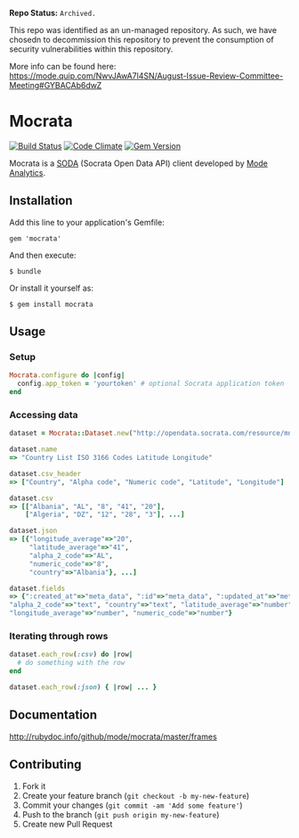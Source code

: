  **Repo Status:** `Archived.`

This repo was identified as an un-managed repository. As such, we have chosedn to decommission this repository to prevent the consumption of security vulnerabilities within this repository.

More info can be found here: https://mode.quip.com/NwvJAwA7l4SN/August-Issue-Review-Committee-Meeting#GYBACAb6dwZ

# Mocrata

[![Build Status](https://travis-ci.org/mode/mocrata.svg?branch=master)](https://travis-ci.org/mode/mocrata)
[![Code Climate](https://codeclimate.com/repos/53ea7f57e30ba007c500a24a/badges/44f08215be76ea780d56/gpa.svg)](https://codeclimate.com/repos/53ea7f57e30ba007c500a24a/feed)
[![Gem Version](https://badge.fury.io/rb/mocrata.svg)](http://badge.fury.io/rb/mocrata)

Mocrata is a [SODA](http://dev.socrata.com/) (Socrata Open Data API) client
developed by [Mode Analytics](https://modeanalytics.com).

## Installation

Add this line to your application's Gemfile:

    gem 'mocrata'

And then execute:

    $ bundle

Or install it yourself as:

    $ gem install mocrata

## Usage

### Setup

```ruby
Mocrata.configure do |config|
  config.app_token = 'yourtoken' # optional Socrata application token
end
```

### Accessing data

```ruby
dataset = Mocrata::Dataset.new("http://opendata.socrata.com/resource/mnkm-8ram")

dataset.name
=> "Country List ISO 3166 Codes Latitude Longitude"

dataset.csv_header
=> ["Country", "Alpha code", "Numeric code", "Latitude", "Longitude"]

dataset.csv
=> [["Albania", "AL", "8", "41", "20"],
    ["Algeria", "DZ", "12", "28", "3"], ...]

dataset.json
=> [{"longitude_average"=>"20",
     "latitude_average"=>"41",
     "alpha_2_code"=>"AL",
     "numeric_code"=>"8",
     "country"=>"Albania"}, ...]

dataset.fields
=> {":created_at"=>"meta_data", ":id"=>"meta_data", ":updated_at"=>"meta_data",
"alpha_2_code"=>"text", "country"=>"text", "latitude_average"=>"number",
"longitude_average"=>"number", "numeric_code"=>"number"}
```

### Iterating through rows

```ruby
dataset.each_row(:csv) do |row|
  # do something with the row
end

dataset.each_row(:json) { |row| ... }
```

## Documentation

http://rubydoc.info/github/mode/mocrata/master/frames

## Contributing

1. Fork it
2. Create your feature branch (`git checkout -b my-new-feature`)
3. Commit your changes (`git commit -am 'Add some feature'`)
4. Push to the branch (`git push origin my-new-feature`)
5. Create new Pull Request
